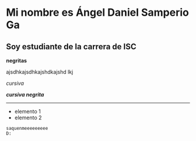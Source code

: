 # Mi nombre es Ángel Daniel Samperio Ga
## Soy estudiante de la carrera de ISC

**negritas**

ajsdhkajsdhkajshdkajshd
lkj

*cursiva*

***cursiva negrita***
***
- elemento 1
- elemento 2

~~~
saquenmeeeeeeeee
D:
~~~
